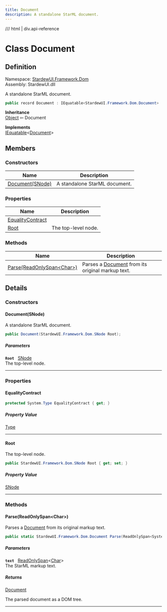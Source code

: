 ```yaml
---
title: Document
description: A standalone StarML document.
---
```


<link rel="stylesheet" href="/StardewUI/stylesheets/reference.css" />

/// html | div.api-reference

# Class Document

## Definition

<div class="api-definition" markdown>

Namespace: [StardewUI.Framework.Dom](index.md)  
Assembly: StardewUI.dll  

</div>

A standalone StarML document.

```cs
public record Document : IEquatable<StardewUI.Framework.Dom.Document>
```

**Inheritance**  
[Object](https://learn.microsoft.com/en-us/dotnet/api/system.object) ⇦ Document

**Implements**  
[IEquatable](https://learn.microsoft.com/en-us/dotnet/api/system.iequatable-1)<[Document](document.md)>

## Members

### Constructors

 | Name | Description |
| --- | --- |
| [Document(SNode)](#documentsnode) | A standalone StarML document. | 

### Properties

 | Name | Description |
| --- | --- |
| [EqualityContract](#equalitycontract) |  | 
| [Root](#root) | The top-level node. | 

### Methods

 | Name | Description |
| --- | --- |
| [Parse(ReadOnlySpan&lt;Char&gt;)](#parsereadonlyspanchar) | Parses a [Document](document.md) from its original markup text. | 

## Details

### Constructors

#### Document(SNode)

A standalone StarML document.

```cs
public Document(StardewUI.Framework.Dom.SNode Root);
```

##### Parameters

**`Root`** &nbsp; [SNode](snode.md)  
The top-level node.

-----

### Properties

#### EqualityContract



```cs
protected System.Type EqualityContract { get; }
```

##### Property Value

[Type](https://learn.microsoft.com/en-us/dotnet/api/system.type)

-----

#### Root

The top-level node.

```cs
public StardewUI.Framework.Dom.SNode Root { get; set; }
```

##### Property Value

[SNode](snode.md)

-----

### Methods

#### Parse(ReadOnlySpan&lt;Char&gt;)

Parses a [Document](document.md) from its original markup text.

```cs
public static StardewUI.Framework.Dom.Document Parse(ReadOnlySpan<System.Char> text);
```

##### Parameters

**`text`** &nbsp; [ReadOnlySpan](https://learn.microsoft.com/en-us/dotnet/api/system.readonlyspan-1)<[Char](https://learn.microsoft.com/en-us/dotnet/api/system.char)>  
The StarML markup text.

##### Returns

[Document](document.md)

  The parsed document as a DOM tree.

-----

